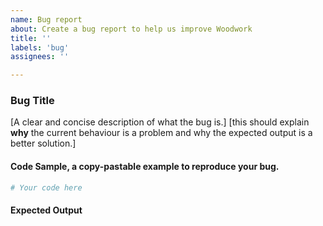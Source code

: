 ```yaml
---
name: Bug report
about: Create a bug report to help us improve Woodwork
title: ''
labels: 'bug'
assignees: ''

---
```


### Bug Title

[A clear and concise description of what the bug is.]
[this should explain **why** the current behaviour is a problem and why the expected output is a better solution.]

#### Code Sample, a copy-pastable example to reproduce your bug.

```python
# Your code here

```
#### Expected Output
